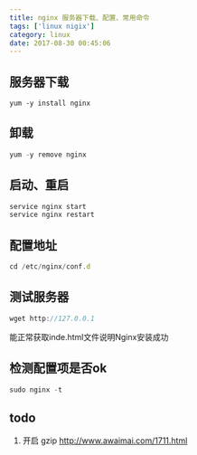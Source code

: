 ```yaml
---
title: nginx 服务器下载、配置、常用命令
tags: ['linux nigix']
category: linux
date: 2017-08-30 00:45:06
---
```


## 服务器下载

```yum
yum -y install nginx
```


## 卸载
```javascript
yum -y remove nginx
```

## 启动、重启

```javascript
service nginx start
service nginx restart
```


## 配置地址
```javascript
cd /etc/nginx/conf.d
```

## 测试服务器
```javascript
wget http://127.0.0.1
```
能正常获取inde.html文件说明Nginx安装成功

## 检测配置项是否ok
```javascript
sudo nginx -t
```

## todo
1. 开启 gzip http://www.awaimai.com/1711.html
